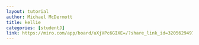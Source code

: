 ```yaml
---
layout: tutorial
author: Michael McDermott
title: kellie
categories: [studentJ]
link: https://miro.com/app/board/uXjVPc6GIXE=/?share_link_id=320562949749
---
```


